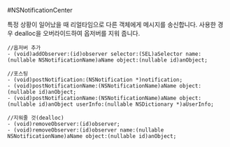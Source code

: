 #NSNotificationCenter

특정 상황이 일어났을 때 리얼타임으로 다른 객체에게 메시지를 송신합니다.
사용한 경우 dealloc을 오버라이드하여 옵저버를 지워 줍니다.


```objc
//옵저버 추가
- (void)addObserver:(id)observer selector:(SEL)aSelector name:(nullable NSNotificationName)aName object:(nullable id)anObject;

//포스팅
- (void)postNotification:(NSNotification *)notification;
- (void)postNotificationName:(NSNotificationName)aName object:(nullable id)anObject;
- (void)postNotificationName:(NSNotificationName)aName object:(nullable id)anObject userInfo:(nullable NSDictionary *)aUserInfo;

//지워줄 것(dealloc)
- (void)removeObserver:(id)observer;
- (void)removeObserver:(id)observer name:(nullable NSNotificationName)aName object:(nullable id)anObject;

```